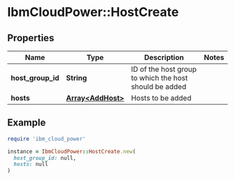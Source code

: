# IbmCloudPower::HostCreate

## Properties

| Name | Type | Description | Notes |
| ---- | ---- | ----------- | ----- |
| **host_group_id** | **String** | ID of the host group to which the host should be added |  |
| **hosts** | [**Array&lt;AddHost&gt;**](AddHost.md) | Hosts to be added |  |

## Example

```ruby
require 'ibm_cloud_power'

instance = IbmCloudPower::HostCreate.new(
  host_group_id: null,
  hosts: null
)
```

